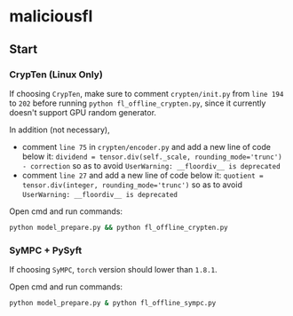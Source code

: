 # maliciousfl

## Start

### CrypTen (Linux Only)
If choosing `CrypTen`, make sure to comment `crypten/init.py` from `line 194` to `202` before running `python fl_offline_crypten.py`, since it currently doesn't support GPU random generator.

In addition (not necessary), 
- comment `line 75` in `crypten/encoder.py` and add a new line of code below it: `dividend = tensor.div(self._scale, rounding_mode='trunc') - correction` so as to avoid `UserWarning: __floordiv__ is deprecated`
- comment `line 27` and add a new line of code below it: `quotient = tensor.div(integer, rounding_mode='trunc')` so as to avoid `UserWarning: __floordiv__ is deprecated`

Open cmd and run commands:
```cmd
python model_prepare.py && python fl_offline_crypten.py
```

### SyMPC + PySyft
If choosing `SyMPC`, `torch` version should lower than `1.8.1`.

Open cmd and run commands:
```cmd
python model_prepare.py & python fl_offline_sympc.py
```
